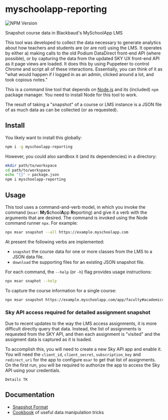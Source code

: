 # myschoolapp-reporting

![NPM Version](https://img.shields.io/npm/v/myschoolapp-reporting)

Snapshot course data in Blackbaud's MySchoolApp LMS

This tool was developed to collect the data necessary to generate analytics about how teachers and students are (or are not) using the LMS. It operates by either a) making calls to the old Podium DataDirect front-end API (where possible), or by capturing the data from the updated SKY UX front-end API as it page views are loaded. It does this by using Puppeteer to control Chrome and script all of these interactions. Essentially, you can think of it as "what would happen if I logged in as an admin, clicked around a lot, and took copious notes."

This is a command line tool that depends on [Node.js](https://nodejs.org/) and its (included) `npm` package manager. You need to install Node for this tool to work.

The result of taking a "snapshot" of a course or LMS instance is a JSON file of as much data as can be collected (or as requested).

## Install

You likely want to install this globally:

```sh
npm i -g myschoolapp-reporting
```

However, you could also sandbox it (and its dependencies) in a directory:

```sh
mkdir path/to/workspace
cd path/to/workspace
echo "{}" > package.json
npm i myschoolapp-reporting
```

## Usage

This tool uses a command-and-verb model, in which you invoke the command (`msar`: **M**y**S**chool**A**pp **R**eporting) and give it a verb with the arguments that are desired. The command is invoked using the Node command runner `npx`. For example:

```sh
npx msar snapshot --all https://example.myschoolapp.com
```

At present the following verbs are implemented:

- `snapshot` the course data for one or more classes from the LMS to a JSON data file.
- `download` the supporting files for an existing JSON snapshot file.

For each command, the `--help` (or `-h`) flag provides usage instructions:

```sh
npx msar snaphot --help
```

To capture the course information for a single course:

```sh
npx msar snapshot https://example.myschoolapp.com/app/faculty#academicclass/12345678/0/bulletinboard
```

### Sky API access required for detailed assignment snapshot

Due to recent updates to the way the LMS access assignments, it is more difficult directly query that data. Instead, the list of assignments is requested from the SKY API, and then each assignment is "visited" and the assigment data is captured as it is loaded.

To accomplish this, you will need to create a new Sky API app and enable it. You will need the `client_id`, `client_secret`, `subscription_key` and `redirect_uri` for the app to configure `msar` to get that list of assignments. On the first run, you will be required to authorize the app to access the Sky API using your credentials.

`Details TK`

## Documentation

- [Snapshot Format](./docs/format.md)
- [Cookbook](./docs/cookbook/README.md) of useful data manipulation tricks
